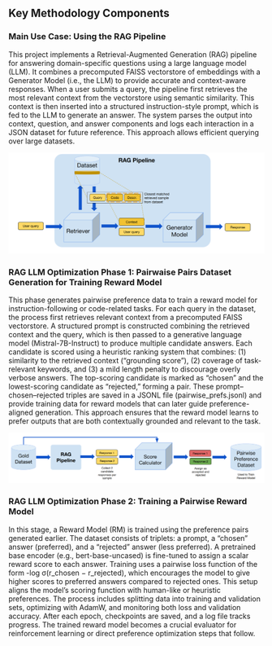 ## Key Methodology Components

### Main Use Case: Using the RAG Pipeline

This project implements a Retrieval-Augmented Generation (RAG) pipeline for answering domain-specific questions using a large language model (LLM). It combines a precomputed FAISS vectorstore of embeddings with a Generator Model (i.e., the LLM) to provide accurate and context-aware responses. When a user submits a query, the pipeline first retrieves the most relevant context from the vectorstore using semantic similarity. This context is then inserted into a structured instruction-style prompt, which is fed to the LLM to generate an answer. The system parses the output into context, question, and answer components and logs each interaction in a JSON dataset for future reference. This approach allows efficient querying over large datasets.

<p align="center">
<img src="figs/Screenshot%20from%202025-08-26%2023-42-58.png" alt="RAG pipeline workflow" width="600"/>
</p>

### RAG LLM Optimization Phase 1: Pairwaise Pairs Dataset Generation for Training Reward Model

This phase generates pairwise preference data to train a reward model for instruction-following or code-related tasks. For each query in the dataset, the process first retrieves relevant context from a precomputed FAISS vectorstore. A structured prompt is constructed combining the retrieved context and the query, which is then passed to a generative language model (Mistral-7B-Instruct) to produce multiple candidate answers. Each candidate is scored using a heuristic ranking system that combines: (1) similarity to the retrieved context (“grounding score”), (2) coverage of task-relevant keywords, and (3) a mild length penalty to discourage overly verbose answers. The top-scoring candidate is marked as “chosen” and the lowest-scoring candidate as “rejected,” forming a pair. These prompt–chosen–rejected triples are saved in a JSONL file (pairwise_prefs.jsonl) and provide training data for reward models that can later guide preference-aligned generation. This approach ensures that the reward model learns to prefer outputs that are both contextually grounded and relevant to the task.

<p align="center">
<img src="figs/Screenshot from 2025-08-26 23-52-56.png" alt="RAG pipeline workflow" width="700"/>
</p>

### RAG LLM Optimization Phase 2: Training a Pairwise Reward Model

In this stage, a Reward Model (RM) is trained using the preference pairs generated earlier. The dataset consists of triplets: a prompt, a “chosen” answer (preferred), and a “rejected” answer (less preferred). A pretrained base encoder (e.g., bert-base-uncased) is fine-tuned to assign a scalar reward score to each answer. Training uses a pairwise loss function of the form -log σ(r_chosen − r_rejected), which encourages the model to give higher scores to preferred answers compared to rejected ones. This setup aligns the model’s scoring function with human-like or heuristic preferences. The process includes splitting data into training and validation sets, optimizing with AdamW, and monitoring both loss and validation accuracy. After each epoch, checkpoints are saved, and a log file tracks progress. The trained reward model becomes a crucial evaluator for reinforcement learning or direct preference optimization steps that follow.
